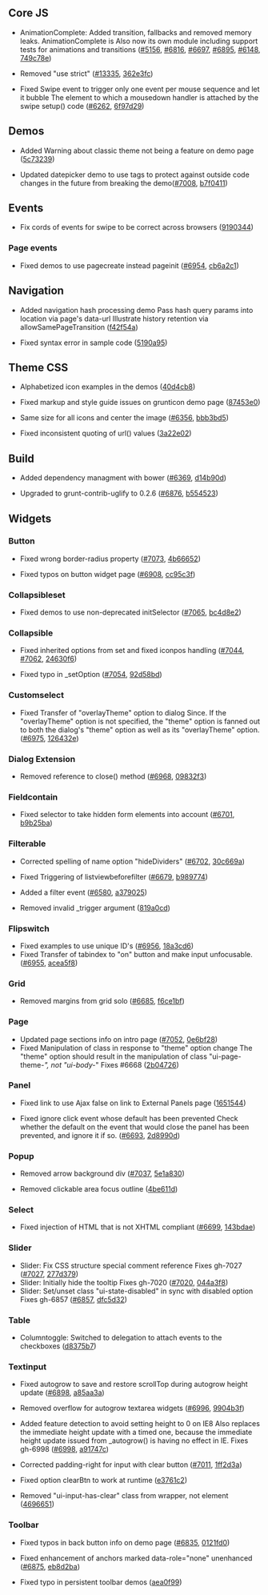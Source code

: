 <script>{
	"title": "jQuery Mobile 1.4.1 Changelog"
}</script>

## Core JS

* AnimationComplete: Added transition, fallbacks and removed memory leaks. AnimationComplete is Also now its own module including support tests for animations and transitions ([#5156](http://github.com/jquery/jquery-mobile/issues/5156), [#6816](http://github.com/jquery/jquery-mobile/issues/6816), [#6697](http://github.com/jquery/jquery-mobile/issues/6697), [#6895](http://github.com/jquery/jquery-mobile/issues/6895), [#6148](http://github.com/jquery/jquery-mobile/issues/6148), [749c78e](http://github.com/jquery/jquery-mobile/commit/749c78e6407da683a720d15635bc938b3b864df2))

* Removed "use strict" ([#13335](http://bugs.jquery.com/ticket/13335), [362e3fc](http://github.com/jquery/jquery-mobile/commit/362e3fce79faa436674d07bd92dfb0950e933e86))

* Fixed Swipe event to trigger only one event per mouse sequence and let it bubble The element to which a mousedown handler is attached by the swipe setup() code ([#6262](http://github.com/jquery/jquery-mobile/issues/6262), [6f97d29](http://github.com/jquery/jquery-mobile/commit/6f97d2949976b483ad230d67136b7518b30fac51))

## Demos

* Added Warning about classic theme not being a feature on demo page  ([5c73239](http://github.com/jquery/jquery-mobile/commit/5c73239bfb193fa5651bb1376f7a37ee6b8b8c65))

* Updated datepicker demo to use tags to protect against outside code changes in the future from breaking the demo([#7008](http://github.com/jquery/jquery-mobile/issues/7008), [b7f0411](http://github.com/jquery/jquery-mobile/commit/b7f04113258afd7fe0da1b85e08bb6521ec6a33c))

## Events

* Fix cords of events for swipe to be correct across browsers ([9190344](http://github.com/jquery/jquery-mobile/commit/9190344f01ac46978b89702b2ab0efd604fd500a))

### Page events

* Fixed demos to use pagecreate instead pageinit ([#6954](http://github.com/jquery/jquery-mobile/issues/6954), [cb6a2c1](http://github.com/jquery/jquery-mobile/commit/cb6a2c174de56ea37bcb17ef7948c3410376825f))

## Navigation

* Added navigation hash processing demo Pass hash query params into location via page's data-url Illustrate history retention via allowSamePageTransition  ([f42f54a](http://github.com/jquery/jquery-mobile/commit/f42f54a708fb06a9c74382318bf3b4fb22b77edd))

* Fixed syntax error in sample code  ([5190a95](http://github.com/jquery/jquery-mobile/commit/5190a952da8574734ac86bae44a911b94fd54b26))

## Theme CSS

* Alphabetized icon examples in the demos  ([40d4cb8](http://github.com/jquery/jquery-mobile/commit/40d4cb831b7ec1c243f2a2e4eb05daa7a6e4d15a))

* Fixed markup and style guide issues on grunticon demo page ([87453e0](http://github.com/jquery/jquery-mobile/commit/87453e0a101d5ec2c99b8d4a444fa6970d434147))

* Same size for all icons and center the image ([#6356](http://github.com/jquery/jquery-mobile/issues/6356), [bbb3bd5](http://github.com/jquery/jquery-mobile/commit/bbb3bd5d7390aab6ef2e5b07027bc7b84756d169))

* Fixed inconsistent quoting of url() values ([3a22e02](http://github.com/jquery/jquery-mobile/commit/3a22e020ad2b233f05dce053b9e63129477a88fb))

## Build

* Added dependency managment with bower ([#6369](http://github.com/jquery/jquery-mobile/issues/6369), [d14b90d](http://github.com/jquery/jquery-mobile/commit/d14b90ded2f3e3845f001d15047f4a4d4fad3840))

* Upgraded to grunt-contrib-uglify to 0.2.6 ([#6876](http://github.com/jquery/jquery-mobile/issues/6876), [b554523](http://github.com/jquery/jquery-mobile/commit/b5545235e3a2a45cb76f9bb597412fbf4605ec95))

## Widgets

### Button

* Fixed wrong border-radius property ([#7073](http://github.com/jquery/jquery-mobile/issues/7073), [4b66652](http://github.com/jquery/jquery-mobile/commit/4b66652f1af8d947307dc45edb2b72ae95f3a52f))

* Fixed typos on button widget page ([#6908](http://github.com/jquery/jquery-mobile/issues/6908), [cc95c3f](http://github.com/jquery/jquery-mobile/commit/cc95c3fdf57c11ece4145e297769428db8fc85cf))

### Collapsibleset

* Fixed demos to use non-deprecated initSelector ([#7065](http://github.com/jquery/jquery-mobile/issues/7065), [bc4d8e2](http://github.com/jquery/jquery-mobile/commit/bc4d8e2ddc85462890c3e111fb94eed29024f8de))

### Collapsible

* Fixed inherited options from set and fixed iconpos handling ([#7044](http://github.com/jquery/jquery-mobile/issues/7044), [#7062](http://github.com/jquery/jquery-mobile/issues/7062), [24630f6](http://github.com/jquery/jquery-mobile/commit/24630f69c4c7b85879c5d8847f4de1fd66fa22de))

* Fixed typo in _setOption ([#7054](http://github.com/jquery/jquery-mobile/issues/7054), [92d58bd](http://github.com/jquery/jquery-mobile/commit/92d58bd9cd2fc4caf2a64226393d873e5881f68a))

### Customselect

* Fixed Transfer of "overlayTheme" option to dialog Since. If the "overlayTheme" option is not specified, the "theme" option is fanned out to both the dialog's "theme" option as well as its "overlayTheme" option. ([#6975](http://github.com/jquery/jquery-mobile/issues/6975), [126432e](http://github.com/jquery/jquery-mobile/commit/126432ecee38ad3908802901aa094f1bde775053))

### Dialog Extension

* Removed reference to close() method ([#6968](http://github.com/jquery/jquery-mobile/issues/6968), [09832f3](http://github.com/jquery/jquery-mobile/commit/09832f3252664571bcf6958cdd03f5e1b269a0d8))

### Fieldcontain

* Fixed selector to take hidden form elements into account ([#6701](http://github.com/jquery/jquery-mobile/issues/6701), [b9b25ba](http://github.com/jquery/jquery-mobile/commit/b9b25ba9e4958c82dfebcea3c69bb071fe7ec527))

### Filterable

* Corrected spelling of name option "hideDividers" ([#6702](http://github.com/jquery/jquery-mobile/issues/6702), [30c669a](http://github.com/jquery/jquery-mobile/commit/30c669a6bea392e69c4381279a0bd32bc20e1b18))

* Fixed Triggering of listviewbeforefilter ([#6679](http://github.com/jquery/jquery-mobile/issues/6679), [b989774](http://github.com/jquery/jquery-mobile/commit/b989774a9050a0ddedb271a8befc93810137ef59))

* Added a filter event ([#6580](http://github.com/jquery/jquery-mobile/issues/6580), [a379025](http://github.com/jquery/jquery-mobile/commit/a3790254791f7c45737765fe0e830f5c1c50fee1))

* Removed invalid _trigger argument  ([819a0cd](http://github.com/jquery/jquery-mobile/commit/819a0cd663f5715082dc2b611b5db13ce51531c4))

### Flipswitch

* Fixed examples to use unique ID's ([#6956](http://github.com/jquery/jquery-mobile/issues/6956), [18a3cd6](http://github.com/jquery/jquery-mobile/commit/18a3cd63674da9b4b28602a50bdf893739bf878f))
* Fixed Transfer of tabindex to "on" button and make input unfocusable. ([#6955](http://github.com/jquery/jquery-mobile/issues/6955), [acea5f8](http://github.com/jquery/jquery-mobile/commit/acea5f8c594b0909ca3c0b91597a5c9238587afe))

### Grid

* Removed margins from grid solo ([#6685](http://github.com/jquery/jquery-mobile/issues/6685), [f6ce1bf](http://github.com/jquery/jquery-mobile/commit/f6ce1bf31e93a6f55aecedc09fc6e2ac1dcad8a7))

### Page

* Updated page sections info on intro page ([#7052](http://github.com/jquery/jquery-mobile/issues/7052), [0e6bf28](http://github.com/jquery/jquery-mobile/commit/0e6bf289a04b880b42dc42961cc9b015a903c036))
* Fixed Manipulation of class in response to "theme" option change The "theme" option should result in the manipulation of class "ui-page-theme-*", not "ui-body-*"  Fixes #6668  ([2b04726](http://github.com/jquery/jquery-mobile/commit/2b0472674cf311730c639c8ff1e2101a704bbc20))

### Panel

* Fixed link to use Ajax false on link to External Panels page ([1651544](http://github.com/jquery/jquery-mobile/commit/165154403ca9abf4ad498076718d340264113f63))

* Fixed ignore click event whose default has been prevented Check whether the default on the event that would close the panel has been prevented, and ignore it if so. ([#6693](http://github.com/jquery/jquery-mobile/issues/6693), [2d8990d](http://github.com/jquery/jquery-mobile/commit/2d8990d34e0cf68d16221af041fbc052ef00ab8b))

### Popup

* Removed arrow background div ([#7037](http://github.com/jquery/jquery-mobile/issues/7037), [5e1a830](http://github.com/jquery/jquery-mobile/commit/5e1a830903b70dd7d13d0c74a8844fb98ed5a304))

* Removed clickable area focus outline  ([4be611d](http://github.com/jquery/jquery-mobile/commit/4be611d85b73bc6792fd529bfedd904f6fb5822b))

### Select

* Fixed injection of HTML that is not XHTML compliant ([#6699](http://github.com/jquery/jquery-mobile/issues/6699), [143bdae](http://github.com/jquery/jquery-mobile/commit/143bdae2c979b22905936d7692503d4748e49b72))

### Slider

* Slider: Fix CSS structure special comment reference Fixes gh-7027  ([#7027](http://github.com/jquery/jquery-mobile/issues/7027), [277d379](http://github.com/jquery/jquery-mobile/commit/277d3791ea72ea8a28d4f845af81008ff19eaabf))
* Slider: Initially hide the tooltip Fixes gh-7020  ([#7020](http://github.com/jquery/jquery-mobile/issues/7020), [044a3f8](http://github.com/jquery/jquery-mobile/commit/044a3f89a1474bea8314868a0e5e4c627d9c9541))
* Slider: Set/unset class "ui-state-disabled" in sync with disabled option Fixes gh-6857  ([#6857](http://github.com/jquery/jquery-mobile/issues/6857), [dfc5d32](http://github.com/jquery/jquery-mobile/commit/dfc5d32aad67dba223c343cf4fbde26bbaa20911))

### Table

* Columntoggle: Switched to delegation to attach events to the checkboxes ([d8375b7](http://github.com/jquery/jquery-mobile/commit/d8375b7bd86cb50c5e3561a2814561210fd80363))

### Textinput

* Fixed autogrow to save and restore scrollTop during autogrow height update ([#6898](http://github.com/jquery/jquery-mobile/issues/6898), [a85aa3a](http://github.com/jquery/jquery-mobile/commit/a85aa3a8c0ef28373caeec86dcf53661d9eb123a))

* Removed overflow for autogrow textarea widgets ([#6996](http://github.com/jquery/jquery-mobile/issues/6996), [9904b3f](http://github.com/jquery/jquery-mobile/commit/9904b3fb0ff7bab8eba1e4d174101ba5b1e1e498))

* Added feature detection to avoid setting height to 0 on IE8 Also replaces the immediate height update with a timed one, because the immediate height update issued from _autogrow() is having no effect in IE.  Fixes gh-6998  ([#6998](http://github.com/jquery/jquery-mobile/issues/6998), [a91747c](http://github.com/jquery/jquery-mobile/commit/a91747c0eda1357166079e2fa9101cc3547f469b))

* Corrected padding-right for input with clear button ([#7011](http://github.com/jquery/jquery-mobile/issues/7011), [1ff2d3a](http://github.com/jquery/jquery-mobile/commit/1ff2d3a5e0621998f4391d94e3eac32fa18fbadc))

* Fixed option clearBtn to work at runtime  ([e3761c2](http://github.com/jquery/jquery-mobile/commit/e3761c2a6ef444023139d9163ab02a7f1f656f3d))

* Removed "ui-input-has-clear" class from wrapper, not element ([4696651](http://github.com/jquery/jquery-mobile/commit/469665140b07b8360d5e983a0bd9c8ca93fe3ee6))

### Toolbar

* Fixed typos in back button info on demo page ([#6835](http://github.com/jquery/jquery-mobile/issues/6835), [0121fd0](http://github.com/jquery/jquery-mobile/commit/0121fd01d1645f003bbb1c24566daccdefc3f6c0))

* Fixed enhancement of anchors marked data-role="none" unenhanced ([#6875](http://github.com/jquery/jquery-mobile/issues/6875), [eb8d2ba](http://github.com/jquery/jquery-mobile/commit/eb8d2baa231b5f7f8f6df2b68a2f11fffb371a0d))

* Fixed typo in persistent toolbar demos  ([aea0f99](http://github.com/jquery/jquery-mobile/commit/aea0f99a97cb8e2fad98f28f0b531456fc790815))
